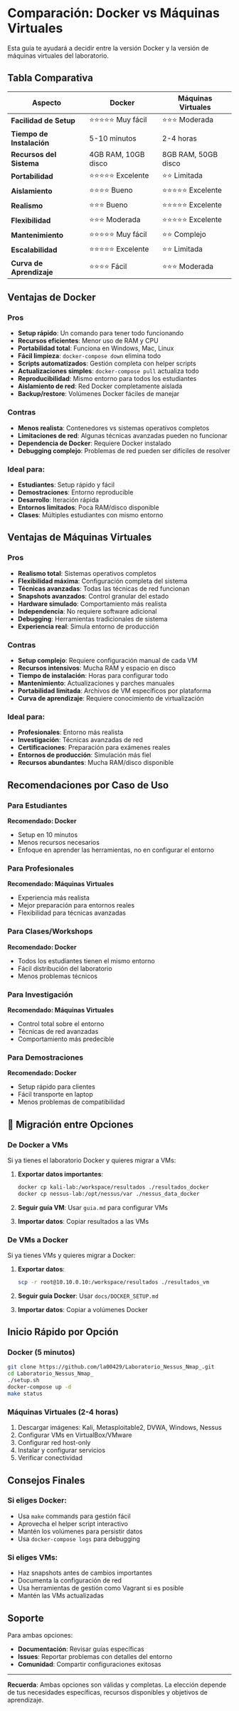 # Comparación: Docker vs Máquinas Virtuales

Esta guía te ayudará a decidir entre la versión Docker y la versión de máquinas virtuales del laboratorio.

## Tabla Comparativa

| Aspecto | Docker | Máquinas Virtuales |
|---------|-----------|----------------------|
| **Facilidad de Setup** | ⭐⭐⭐⭐⭐ Muy fácil | ⭐⭐⭐ Moderada |
| **Tiempo de Instalación** | 5-10 minutos | 2-4 horas |
| **Recursos del Sistema** | 4GB RAM, 10GB disco | 8GB RAM, 50GB disco |
| **Portabilidad** | ⭐⭐⭐⭐⭐ Excelente | ⭐⭐ Limitada |
| **Aislamiento** | ⭐⭐⭐⭐ Bueno | ⭐⭐⭐⭐⭐ Excelente |
| **Realismo** | ⭐⭐⭐ Bueno | ⭐⭐⭐⭐⭐ Excelente |
| **Flexibilidad** | ⭐⭐⭐ Moderada | ⭐⭐⭐⭐⭐ Excelente |
| **Mantenimiento** | ⭐⭐⭐⭐⭐ Muy fácil | ⭐⭐ Complejo |
| **Escalabilidad** | ⭐⭐⭐⭐⭐ Excelente | ⭐⭐ Limitada |
| **Curva de Aprendizaje** | ⭐⭐⭐⭐ Fácil | ⭐⭐⭐ Moderada |

## Ventajas de Docker

### Pros
- **Setup rápido**: Un comando para tener todo funcionando
- **Recursos eficientes**: Menor uso de RAM y CPU
- **Portabilidad total**: Funciona en Windows, Mac, Linux
- **Fácil limpieza**: `docker-compose down` elimina todo
- **Scripts automatizados**: Gestión completa con helper scripts
- **Actualizaciones simples**: `docker-compose pull` actualiza todo
- **Reproducibilidad**: Mismo entorno para todos los estudiantes
- **Aislamiento de red**: Red Docker completamente aislada
- **Backup/restore**: Volúmenes Docker fáciles de manejar

### Contras
- **Menos realista**: Contenedores vs sistemas operativos completos
- **Limitaciones de red**: Algunas técnicas avanzadas pueden no funcionar
- **Dependencia de Docker**: Requiere Docker instalado
- **Debugging complejo**: Problemas de red pueden ser difíciles de resolver

### Ideal para:
- **Estudiantes**: Setup rápido y fácil
- **Demostraciones**: Entorno reproducible
- **Desarrollo**: Iteración rápida
- **Entornos limitados**: Poca RAM/disco disponible
- **Clases**: Múltiples estudiantes con mismo entorno

## Ventajas de Máquinas Virtuales

### Pros
- **Realismo total**: Sistemas operativos completos
- **Flexibilidad máxima**: Configuración completa del sistema
- **Técnicas avanzadas**: Todas las técnicas de red funcionan
- **Snapshots avanzados**: Control granular del estado
- **Hardware simulado**: Comportamiento más realista
- **Independencia**: No requiere software adicional
- **Debugging**: Herramientas tradicionales de sistema
- **Experiencia real**: Simula entorno de producción

### Contras
- **Setup complejo**: Requiere configuración manual de cada VM
- **Recursos intensivos**: Mucha RAM y espacio en disco
- **Tiempo de instalación**: Horas para configurar todo
- **Mantenimiento**: Actualizaciones y parches manuales
- **Portabilidad limitada**: Archivos de VM específicos por plataforma
- **Curva de aprendizaje**: Requiere conocimiento de virtualización

### Ideal para:
- **Profesionales**: Entorno más realista
- **Investigación**: Técnicas avanzadas de red
- **Certificaciones**: Preparación para exámenes reales
- **Entornos de producción**: Simulación más fiel
- **Recursos abundantes**: Mucha RAM/disco disponible

## Recomendaciones por Caso de Uso

### Para Estudiantes
**Recomendado: Docker**
- Setup en 10 minutos
- Menos recursos necesarios
- Enfoque en aprender las herramientas, no en configurar el entorno

### Para Profesionales
**Recomendado: Máquinas Virtuales**
- Experiencia más realista
- Mejor preparación para entornos reales
- Flexibilidad para técnicas avanzadas

### Para Clases/Workshops
**Recomendado: Docker**
- Todos los estudiantes tienen el mismo entorno
- Fácil distribución del laboratorio
- Menos problemas técnicos

### Para Investigación
**Recomendado: Máquinas Virtuales**
- Control total sobre el entorno
- Técnicas de red avanzadas
- Comportamiento más predecible

### Para Demostraciones
**Recomendado: Docker**
- Setup rápido para clientes
- Fácil transporte en laptop
- Menos problemas de compatibilidad

## 🔄 Migración entre Opciones

### De Docker a VMs
Si ya tienes el laboratorio Docker y quieres migrar a VMs:

1. **Exportar datos importantes**:
   ```bash
   docker cp kali-lab:/workspace/resultados ./resultados_docker
   docker cp nessus-lab:/opt/nessus/var ./nessus_data_docker
   ```

2. **Seguir guía VM**: Usar `guia.md` para configurar VMs

3. **Importar datos**: Copiar resultados a las VMs

### De VMs a Docker
Si ya tienes VMs y quieres migrar a Docker:

1. **Exportar datos**:
   ```bash
   scp -r root@10.10.0.10:/workspace/resultados ./resultados_vm
   ```

2. **Seguir guía Docker**: Usar `docs/DOCKER_SETUP.md`

3. **Importar datos**: Copiar a volúmenes Docker

## Inicio Rápido por Opción

### Docker (5 minutos)
```bash
git clone https://github.com/la00429/Laboratorio_Nessus_Nmap_.git
cd Laboratorio_Nessus_Nmap_
./setup.sh
docker-compose up -d
make status
```

### Máquinas Virtuales (2-4 horas)
1. Descargar imágenes: Kali, Metasploitable2, DVWA, Windows, Nessus
2. Configurar VMs en VirtualBox/VMware
3. Configurar red host-only
4. Instalar y configurar servicios
5. Verificar conectividad

## Consejos Finales

### Si eliges Docker:
- Usa `make` commands para gestión fácil
- Aprovecha el helper script interactivo
- Mantén los volúmenes para persistir datos
- Usa `docker-compose logs` para debugging

### Si eliges VMs:
- Haz snapshots antes de cambios importantes
- Documenta la configuración de red
- Usa herramientas de gestión como Vagrant si es posible
- Mantén las VMs actualizadas

## Soporte

Para ambas opciones:
- **Documentación**: Revisar guías específicas
- **Issues**: Reportar problemas con detalles del entorno
- **Comunidad**: Compartir configuraciones exitosas

---

**Recuerda**: Ambas opciones son válidas y completas. La elección depende de tus necesidades específicas, recursos disponibles y objetivos de aprendizaje.
